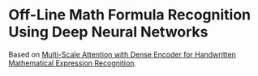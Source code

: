 # Off-Line Math Formula Recognition Using Deep Neural Networks

Based on [Multi-Scale Attention with Dense Encoder for Handwritten Mathematical Expression Recognition][arxiv-zhang18].

[arxiv-zhang18]: https://arxiv.org/pdf/1801.03530.pdf
